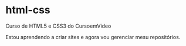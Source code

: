 # html-css
 Curso de HTML5 e CSS3 do CursoemVideo

 Estou aprendendo a criar sites e agora vou gerenciar mesu repositórios.
